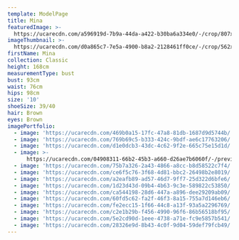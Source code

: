 ```yaml
---
template: ModelPage
title: Mina
featuredImage: >-
  https://ucarecdn.com/a596919d-7b9a-44da-a422-b30ba6a334e0/-/crop/807x491/0,196/-/preview/
imageThumbnail: >-
  https://ucarecdn.com/d0a865c7-7e5a-4900-b8a2-2128461ff0ce/-/crop/562x677/116,98/-/preview/
firstName: Mina
collection: Classic
height: 168cm
measurementType: bust
bust: 93cm
waist: 76cm
hips: 98cm
size: '10'
shoeSize: 39/40
hair: Brown
eyes: Brown
imagePortfolio:
  - image: 'https://ucarecdn.com/469b0a15-17fc-47a8-81db-1687d9d5744b/'
  - image: 'https://ucarecdn.com/769b69c5-b333-424c-9bdf-ae6c17763206/'
  - image: 'https://ucarecdn.com/d1e0dcb3-43dc-4c62-9f2e-665c75e15d1d/'
  - image: >-
      https://ucarecdn.com/04908311-66b2-45b3-a660-d26ae7b6060f/-/preview/-/rotate/90/
  - image: 'https://ucarecdn.com/75b7a326-2a43-4866-a8cc-b8d58522c7f4/'
  - image: 'https://ucarecdn.com/ce6f5c76-3f68-4d81-bbc2-26498b2e8019/'
  - image: 'https://ucarecdn.com/a2eafb89-ad57-46d7-9ff7-25d322d6bfe6/'
  - image: 'https://ucarecdn.com/1d23d43d-09b4-4b63-9c3e-589822c53850/'
  - image: 'https://ucarecdn.com/ca544198-28d6-447a-a896-dee29209ab09/'
  - image: 'https://ucarecdn.com/60fd5c62-fa2f-46f3-8a15-755a7d146eb6/'
  - image: 'https://ucarecdn.com/fe2ecc15-1f66-44c8-a13f-93a5a2296769/'
  - image: 'https://ucarecdn.com/c2e1b29b-f456-4990-96f6-86b56518bf95/'
  - image: 'https://ucarecdn.com/5e2cd90d-1eee-4738-a71e-fc9e5857b541/'
  - image: 'https://ucarecdn.com/28326e9d-8b43-4c0f-9d04-59def79fcb49/'
---
```


